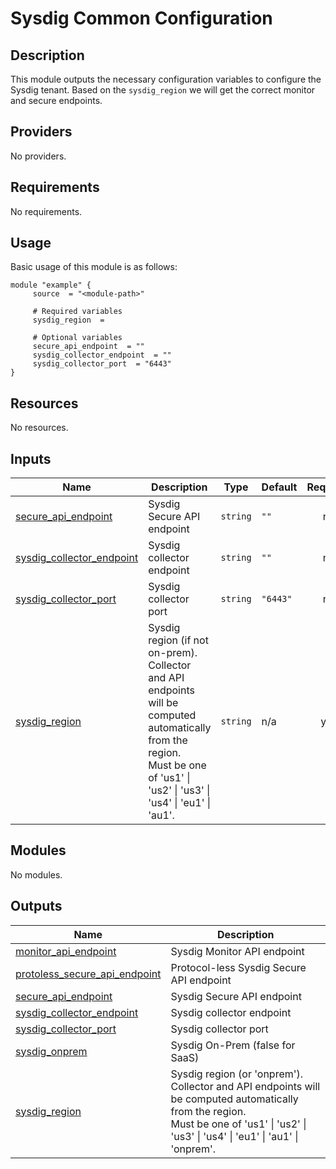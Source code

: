 # Sysdig Common Configuration

## Description

This module outputs the necessary configuration variables to configure the Sysdig tenant. Based on the `sysdig_region` we will get the correct monitor and secure endpoints.

<!-- BEGINNING OF PRE-COMMIT-TERRAFORM DOCS HOOK -->
## Providers

No providers.

## Requirements

No requirements.
## Usage

Basic usage of this module is as follows:

```hcl
module "example" {
	 source  = "<module-path>"

	 # Required variables
	 sysdig_region  = 

	 # Optional variables
	 secure_api_endpoint  = ""
	 sysdig_collector_endpoint  = ""
	 sysdig_collector_port  = "6443"
}
```
## Resources

No resources.

## Inputs

| Name | Description | Type | Default | Required |
|------|-------------|------|---------|:--------:|
| <a name="input_secure_api_endpoint"></a> [secure\_api\_endpoint](#input\_secure\_api\_endpoint) | Sysdig Secure API endpoint | `string` | `""` | no |
| <a name="input_sysdig_collector_endpoint"></a> [sysdig\_collector\_endpoint](#input\_sysdig\_collector\_endpoint) | Sysdig collector endpoint | `string` | `""` | no |
| <a name="input_sysdig_collector_port"></a> [sysdig\_collector\_port](#input\_sysdig\_collector\_port) | Sysdig collector port | `string` | `"6443"` | no |
| <a name="input_sysdig_region"></a> [sysdig\_region](#input\_sysdig\_region) | Sysdig region (if not on-prem).<br>Collector and API endpoints will be computed automatically from the region.<br>Must be one of 'us1' \| 'us2' \| 'us3' \| 'us4' \| 'eu1' \| 'au1'. | `string` | n/a | yes |

## Modules

No modules.

## Outputs

| Name | Description |
|------|-------------|
| <a name="output_monitor_api_endpoint"></a> [monitor\_api\_endpoint](#output\_monitor\_api\_endpoint) | Sysdig Monitor API endpoint |
| <a name="output_protoless_secure_api_endpoint"></a> [protoless\_secure\_api\_endpoint](#output\_protoless\_secure\_api\_endpoint) | Protocol-less Sysdig Secure API endpoint |
| <a name="output_secure_api_endpoint"></a> [secure\_api\_endpoint](#output\_secure\_api\_endpoint) | Sysdig Secure API endpoint |
| <a name="output_sysdig_collector_endpoint"></a> [sysdig\_collector\_endpoint](#output\_sysdig\_collector\_endpoint) | Sysdig collector endpoint |
| <a name="output_sysdig_collector_port"></a> [sysdig\_collector\_port](#output\_sysdig\_collector\_port) | Sysdig collector port |
| <a name="output_sysdig_onprem"></a> [sysdig\_onprem](#output\_sysdig\_onprem) | Sysdig On-Prem (false for SaaS) |
| <a name="output_sysdig_region"></a> [sysdig\_region](#output\_sysdig\_region) | Sysdig region (or 'onprem').<br>Collector and API endpoints will be computed automatically from the region.<br>Must be one of 'us1' \| 'us2' \| 'us3' \| 'us4' \| 'eu1' \| 'au1' \| 'onprem'. |

<!-- END OF PRE-COMMIT-TERRAFORM DOCS HOOK -->
